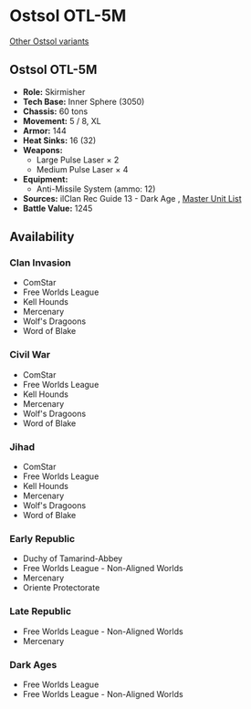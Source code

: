 # Ostsol OTL-5M 

[Other Ostsol variants](../ostsol.md) 

## Ostsol OTL-5M 

- **Role:** Skirmisher 
- **Tech Base:** Inner Sphere (3050) 
- **Chassis:** 60 tons 
- **Movement:** 5 / 8, XL 
- **Armor:** 144 
- **Heat Sinks:** 16 (32) 
- **Weapons:** 
  - Large Pulse Laser × 2 
  - Medium Pulse Laser × 4 
- **Equipment:** 
  - Anti-Missile System (ammo: 12) 
- **Sources:** ilClan Rec Guide 13 - Dark Age , [Master Unit List](http://masterunitlist.info/Unit/Details/2374/ostsol-otl-5m) 
- **Battle Value:** 1245 

## Availability 

### Clan Invasion 

- ComStar 
- Free Worlds League 
- Kell Hounds 
- Mercenary 
- Wolf's Dragoons 
- Word of Blake 

### Civil War 

- ComStar 
- Free Worlds League 
- Kell Hounds 
- Mercenary 
- Wolf's Dragoons 
- Word of Blake 

### Jihad 

- ComStar 
- Free Worlds League 
- Kell Hounds 
- Mercenary 
- Wolf's Dragoons 
- Word of Blake 

### Early Republic 

- Duchy of Tamarind-Abbey 
- Free Worlds League - Non-Aligned Worlds 
- Mercenary 
- Oriente Protectorate 

### Late Republic 

- Free Worlds League - Non-Aligned Worlds 
- Mercenary 

### Dark Ages 

- Free Worlds League 
- Free Worlds League - Non-Aligned Worlds 

